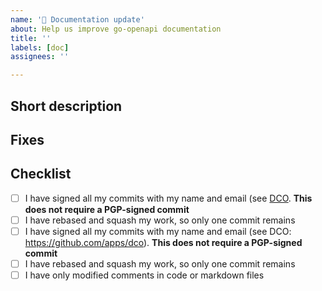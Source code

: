 ```yaml
---
name: '📃 Documentation update'
about: Help us improve go-openapi documentation
title: ''
labels: [doc]
assignees: ''

---
```


## Short description
<!-- clear and concise description of your change -->

## Fixes
<!-- 
Example:
* fixes #123

Avoid cross-repository fixes, e.g.
* fixes go-openapi/spec#123

Prefer instead:
* contributes go-openapi/spec#123

This means will be solved, but when releases and dependencies updates have been carried out
-->

## Checklist
<!--- Go over all the following points, and put an `x` in all the boxes that apply. -->
<!-- If you don't qualify for all of the below check list items, please mark your PR in a draft status, so it may be discussed or reviewed with lighter requirements. -->

* [ ] I have signed all my commits with my name and email (see [DCO](https://github.com/apps/dco). **This does not require a PGP-signed commit**
* [ ] I have rebased and squash my work, so only one commit remains
* [ ] I have signed all my commits with my name and email (see DCO: https://github.com/apps/dco). **This does not require a PGP-signed commit**
* [ ] I have rebased and squash my work, so only one commit remains
* [ ] I have only modified comments in code or markdown files
